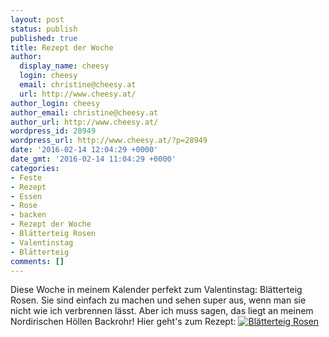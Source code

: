 ```yaml
---
layout: post
status: publish
published: true
title: Rezept der Woche
author:
  display_name: cheesy
  login: cheesy
  email: christine@cheesy.at
  url: http://www.cheesy.at/
author_login: cheesy
author_email: christine@cheesy.at
author_url: http://www.cheesy.at/
wordpress_id: 28949
wordpress_url: http://www.cheesy.at/?p=28949
date: '2016-02-14 12:04:29 +0000'
date_gmt: '2016-02-14 11:04:29 +0000'
categories:
- Feste
- Rezept
- Essen
- Rose
- backen
- Rezept der Woche
- Blätterteig Rosen
- Valentinstag
- Blätterteig
comments: []
---
```

Diese Woche in meinem Kalender perfekt zum Valentinstag: Blätterteig Rosen. Sie sind einfach zu machen und sehen super aus, wenn man sie nicht wie ich verbrennen lässt. Aber ich muss sagen, das liegt an meinem Nordirischen Höllen Backrohr!
Hier geht's zum Rezept:
[![Blätterteig Rosen](http://www.cheesy.at/wp-content/uploads/Blätterteig-Rosen.jpg)](http://www.cheesy.at/rezepte/kuchen-und-torten/blatterteig-rosen/)
